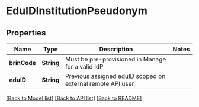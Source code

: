 # EduIDInstitutionPseudonym

## Properties
Name | Type | Description | Notes
------------ | ------------- | ------------- | -------------
**brinCode** | **String** | Must be pre-provisioned in Manage for a valid IdP | 
**eduID** | **String** | Previous assigned eduID scoped on external remote API user | 

[[Back to Model list]](../README.md#documentation-for-models) [[Back to API list]](../README.md#documentation-for-api-endpoints) [[Back to README]](../README.md)


